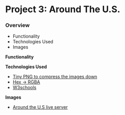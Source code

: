 # Project 3: Around The U.S.

### Overview

- Functionality
- Technologies Used
- Images

**Functionality**

**Technologies Used**

- [Tiny PNG to compress the images down](https://tinypng.com/)
- [Hex -> RGBA](https://rgbacolorpicker.com/hex-to-rgba)
- [W3schools](https://www.w3schools.com/)

**Images**

- [Around the U.S live server](https://save-on.github.io/se_project_aroundtheus/)
